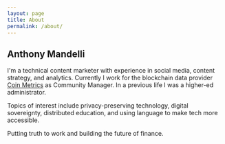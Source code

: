 ```yaml
---
layout: page
title: About
permalink: /about/
---
```


## Anthony Mandelli

I'm a technical content marketer with experience in social media, content strategy, and analytics. Currently I work for the blockchain data provider [Coin Metrics](https://coinmetrics.io) as Community Manager. In a previous life I was a higher-ed administrator.

Topics of interest include privacy-preserving technology, digital sovereignty, distributed education, and using language to make tech more accessible.

Putting truth to work and building the future of finance.
